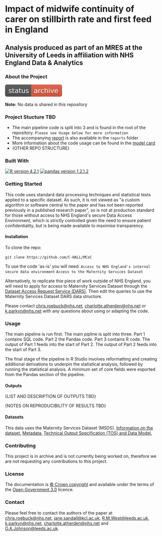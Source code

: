 # Impact of midwife continuity of carer on stillbirth rate and first feed in England 
## Analysis produced as part of an MRES at the University of Leeds in affiliation with NHS England Data & Analytics

### About the Project

[![status: archive](https://github.com/GIScience/badges/raw/master/status/archive.svg)](https://github.com/GIScience/badges#archive)

**Note:** No data is shared in this repository 

### Project Stucture TBD

- The main pipeline code is split into 3  and is found in the root of the repository. `Please see Usage below for more information`
- The accompanying [report](./reports/report.pdf) is also available in the `reports` folder
- More information about the code usage can be found in the [model card](./model_card.md)
- {OTHER REPO STRUCTURE}

### Built With

[![R version 4.2.1 ](https://img.shields.io/badge/R-v4.2.1-blue.svg)]([https://www.r-project.org/])
[![pandas version 1.2.1.2 ](https://img.shields.io/badge/pandas-v1.21.2-blue.svg)]([https://pandas.pydata.org/pandas-docs/stable/whatsnew/v1.2.1.html#])

### Getting Started
This code uses standard data processing techniques and statistical tests applied to a specific dataset. 
As such, it is not viewed as "a custom algorithm or software central to the paper and has not been reported previously in a published research paper", so is not at production standard for those without access to NHS England's secure Data Access Environment, 
which is strictly controlled given the need to ensure patient confidentiality, but is being made available to maximise transparency.

#### Installation

To clone the repo:

`git clone https://github.com/C-HALL/MCoC`

To use the code 'as-is' you will need:
 `Access to NHS England's internal secure data environment`
 `Access to the Maternity Services Dataset`

Alternatively, to replicate thie piece of work outside of NHS England, you will need to apply for access to Maternity Services Dataset through the [Dataset Access Request Service (DARS)](https://digital.nhs.uk/services/data-access-request-service-dars#apply-through-dars-online). Then edit the queries to use the Maternity Services Dataset DARS data structure.


Please contact [chris.roebuck@nhs.net](mailto:chris.roebuck@nhs.net), [charlotte.atherden@nhs.net](mailto:charlotte.atherden@nhs.net) or [k.parkyn@nhs.net](mailto:k.parkyn@nhs.net) with any questions about using or adapting the code. 

### Usage
The main pipeline is run first. The main pipline is split into three. Part 1 contains SQL code. Part 2 the Pandas code. Part 3 contains R code. The output of Part 1 feeds into the start of Part 2. The output of Part 2 feeds into the start of Part 3. 

The final stage of the pipeline in R Studio involves reformatting and creating additional derivations to underpin the statistical analysis, followed by running the statistical analysis. A minimum set of core fields were exported from the Pandas section of the pipeline.


#### Outputs
{LIST AND DESCRIPTION OF OUTPUTS TBD}

{NOTES ON REPRODUCIBILITY OF RESULTS TBD}

#### Datasets
This data uses the Maternity Services Dataset (MSDS).
[Information on the dataset.](https://digital.nhs.uk/data-and-information/data-collections-and-data-sets/data-sets/maternity-services-data-set/)
[Metadata.](https://digital.nhs.uk/data-and-information/data-collections-and-data-sets/data-sets/maternity-services-data-set/guidance?area=metadata)
[Technical Output Specification (TOS) and Data Model.](https://digital.nhs.uk/data-and-information/data-collections-and-data-sets/data-sets/maternity-services-data-set/tools-and-guidance)

### Contributing

This project is in archive and is not currently being worked on, therefore we are not requesting any contributions to this project.  

### License

The documentation is [© Crown copyright][copyright] and available under the terms
of the [Open Government 3.0][ogl] licence.

[copyright]: http://www.nationalarchives.gov.uk/information-management/re-using-public-sector-information/uk-government-licensing-framework/crown-copyright/
[ogl]: http://www.nationalarchives.gov.uk/doc/open-government-licence/version/3/

### Contact

Please feel free to contact the authors of the paper at [chris.roebuck@nhs.net](mailto:chris.roebuck@nhs.net), [jane.sandall@kcl.ac.uk](mailto:jane.sandall@kcl.ac.uk), [R.M.West@leeds.ac.uk](mailto:R.M.West@leeds.ac.uk), [k.parkyn@nhs.net](mailto:k.parkyn@nhs.net), [charlotte.atherden@nhs.net](mailto:charlotte.atherden@nhs.net) and [O.A.Johnson@leeds.ac.uk](mailto:O.A.Johnson@leeds.ac.uk). 

<!-- ### Acknowledgements -->

